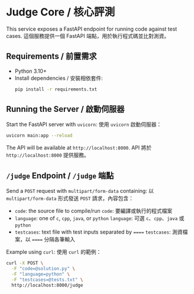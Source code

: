 # Judge Core / 核心評測

This service exposes a FastAPI endpoint for running code against test cases.
這個服務提供一個 FastAPI 端點，用於執行程式碼並比對測資。

## Requirements / 前置需求

- Python 3.10+
- Install dependencies / 安裝相依套件:
  ```bash
  pip install -r requirements.txt
  ```

## Running the Server / 啟動伺服器

Start the FastAPI server with `uvicorn`:
使用 `uvicorn` 啟動伺服器：

```bash
uvicorn main:app --reload
```

The API will be available at `http://localhost:8000`.
API 將於 `http://localhost:8000` 提供服務。

## `/judge` Endpoint / `/judge` 端點

Send a `POST` request with `multipart/form-data` containing:
以 `multipart/form-data` 形式發送 `POST` 請求，內容包含：

- `code`: the source file to compile/run
  `code`: 要編譯或執行的程式檔案
- `language`: one of `c`, `cpp`, `java`, or `python`
  `language`: 可選 `c`、`cpp`、`java` 或 `python`
- `testcases`: text file with test inputs separated by `====`
  `testcases`: 測資檔案，以 `====` 分隔各筆輸入

Example using `curl`:
使用 `curl` 的範例：

```bash
curl -X POST \
  -F "code=@solution.py" \
  -F "language=python" \
  -F "testcases=@tests.txt" \
  http://localhost:8000/judge
```
